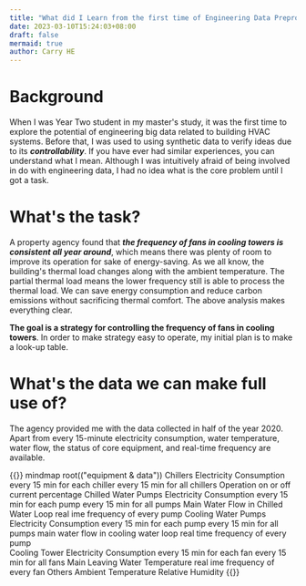 ```yaml
---
title: "What did I Learn from the first time of Engineering Data Preprocessing"
date: 2023-03-10T15:24:03+08:00
draft: false
mermaid: true
author: Carry HE
---
```


# Background

When I was Year Two student in my master's study, it was the first time to explore the potential of engineering big data related to building HVAC systems. Before that, I was used to using synthetic data to verify ideas due to its ***controllability***. If you have ever had similar experiences, you can understand what I mean. Although I was intuitively afraid of being involved in do with engineering data, I had no idea what is the core problem until I got a task.

# What's the task?

A property agency found that ***the frequency of fans in cooling towers is consistent all year around***, which means there was plenty of room to improve its operation for sake of energy-saving. As we all know, the building's thermal load changes along with the ambient temperature. The partial thermal load means the lower frequency still is able to process the thermal load. We can save energy consumption and reduce carbon emissions without sacrificing thermal comfort. The above analysis makes everything clear.

**The goal is a strategy for controlling the frequency of fans in cooling towers**. In order to make strategy easy to operate, my initial plan is to make a look-up table.

# What's the data we can make full use of?

The agency provided me with the data collected in half of the year 2020. Apart from every 15-minute electricity consumption, water temperature, water flow, the status of core equipment, and real-time frequency are available.

{{<mermaid>}}
mindmap
  root(("equipment & data"))
    Chillers
      Electricity Consumption
        every 15 min for each chiller
        every 15 min for all chillers
      Operation
        on or off
        current percentage
    Chilled Water Pumps
      Electricity Consumption
        every 15 min for each pump
        every 15 min for all pumps
      Main Water Flow in Chilled Water Loop
      real ime frequency of every pump
    Cooling Water Pumps
      Electricity Consumption
        every 15 min for each pump
        every 15 min for all pumps
      main water flow in cooling water loop
      real time frequency of every pump      
    Cooling Tower
      Electricity Consumption
        every 15 min for each fan
        every 15 min for all fans
      Main Leaving Water Temperature
      real ime frequency of every fan
    Others
      Ambient Temperature
      Relative Humidity
{{</mermaid>}}